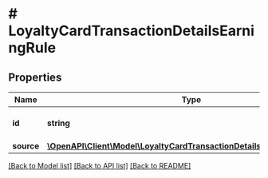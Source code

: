 # # LoyaltyCardTransactionDetailsEarningRule

## Properties

Name | Type | Description | Notes
------------ | ------------- | ------------- | -------------
**id** | **string** | Unique earning rule ID. | [optional]
**source** | [**\OpenAPI\Client\Model\LoyaltyCardTransactionDetailsEarningRuleSource**](LoyaltyCardTransactionDetailsEarningRuleSource.md) |  | [optional]

[[Back to Model list]](../../README.md#models) [[Back to API list]](../../README.md#endpoints) [[Back to README]](../../README.md)
